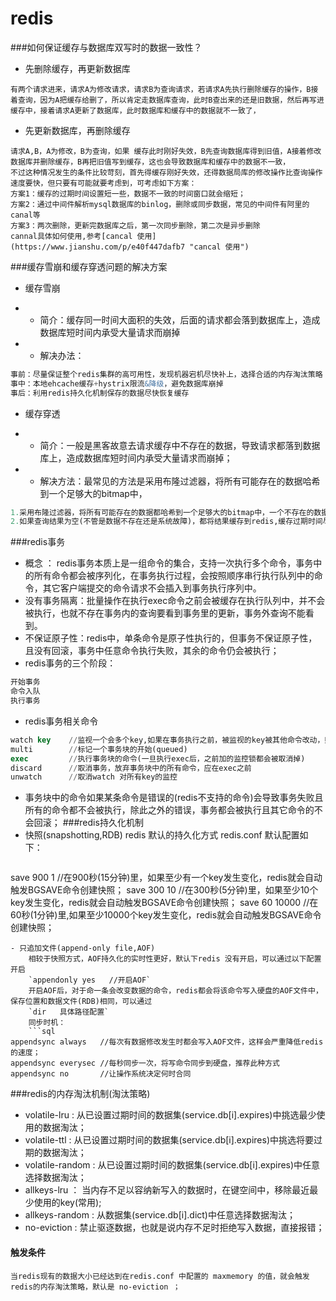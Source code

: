 # redis

###如何保证缓存与数据库双写时的数据一致性？
- 先删除缓存，再更新数据库
```
有两个请求进来，请求A为修改请求，请求B为查询请求，若请求A先执行删除缓存的操作，B接着查询，因为A把缓存给删了，所以肯定走数据库查询，此时B查出来的还是旧数据，然后再写进缓存中，接着请求A更新了数据库，此时数据库和缓存中的数据就不一致了，
```
- 先更新数据库，再删除缓存
```
请求A,B，A为修改，B为查询，如果 缓存此时刚好失效，B先查询数据库得到旧值，A接着修改数据库并删除缓存，B再把旧值写到缓存，这也会导致数据库和缓存中的数据不一致，
不过这种情况发生的条件比较苛刻，首先得缓存刚好失效，还得数据局库的修改操作比查询操作速度要快，但只要有可能就要考虑到，可考虑如下方案：
方案1：缓存的过期时间设置短一些，数据不一致的时间窗口就会缩短；
方案2：通过中间件解析mysql数据库的binlog，删除或同步数据，常见的中间件有阿里的canal等
方案3：两次删除，更新完数据库之后，第一次同步删除，第二次是异步删除
cannal具体如何使用,参考[cancal 使用](https://www.jianshu.com/p/e40f447dafb7 "cancal 使用")
```

###缓存雪崩和缓存穿透问题的解决方案
+ 缓存雪崩
- -  简介：缓存同一时间大面积的失效，后面的请求都会落到数据库上，造成数据库短时间内承受大量请求而崩掉
- - 解决办法：
```sql
事前：尽量保证整个redis集群的高可用性，发现机器宕机尽快补上，选择合适的内存淘汰策略
事中：本地ehcache缓存+hystrix限流&降级，避免数据库崩掉
事后：利用redis持久化机制保存的数据尽快恢复缓存
```
+ 缓存穿透
- - 简介：一般是黑客故意去请求缓存中不存在的数据，导致请求都落到数据库上，造成数据库短时间内承受大量请求而崩掉；
- - 解决方法：最常见的方法是采用布隆过滤器，将所有可能存在的数据哈希到一个足够大的bitmap中，
```sql
1.采用布隆过滤器，将所有可能存在的数据都哈希到一个足够大的bitmap中，一个不存在的数据可定会被拦截掉，从而避免了对底层存储系统的查询压力；
2.如果查询结果为空(不管是数据不存在还是系统故障)，都将结果缓存到redis,缓存过期时间尽量设置短一些，不超过5分钟；
```
###redis事务
- 概念 ： redis事务本质上是一组命令的集合，支持一次执行多个命令，事务中的所有命令都会被序列化，在事务执行过程，会按照顺序串行执行队列中的命令，其它客户端提交的命令请求不会插入到事务执行序列中。
- 没有事务隔离：批量操作在执行exec命令之前会被缓存在执行队列中，并不会被执行，也就不存在事务内的查询要看到事务里的更新，事务外查询不能看到。
- 不保证原子性：redis中，单条命令是原子性执行的，但事务不保证原子性，且没有回滚，事务中任意命令执行失败，其余的命令仍会被执行；
- redis事务的三个阶段：
```sql
开始事务
命令入队
执行事务
```
- redis事务相关命令
```sql
watch key    //监视一个会多个key,如果在事务执行之前，被监视的key被其他命令改动，则事务被打断(事务失败)
multi        //标记一个事务块的开始(queued)
exec         //执行事务块的命令(一旦执行exec后，之前加的监控锁都会被取消掉)
discard      //取消事务，放弃事务块中的所有命令，应在exec之前
unwatch      //取消watch 对所有key的监控
```
- 事务块中的命令如果某条命令是错误的(redis不支持的命令)会导致事务失败且所有的命令都不会被执行，除此之外的错误，事务都会被执行且其它命令的不会回滚；
###redis持久化机制
- 快照(snapshotting,RDB)  redis 默认的持久化方式
	redis.conf 默认配置如下：
	```sql
save 900 1   //在900秒(15分钟)里，如果至少有一个key发生变化，redis就会自动触发BGSAVE命令创建快照；
save 300 10  //在300秒(5分钟)里，如果至少10个key发生变化，redis就会自动触发BGSAVE命令创建快照；
save 60 10000  //在60秒(1分钟)里,如果至少10000个key发生变化，redis就会自动触发BGSAVE命令创建快照；
```
- 只追加文件(append-only file,AOF) 
	相较于快照方式，AOF持久化的实时性更好，默认下redis 没有开启，可以通过以下配置开启
	`appendonly yes   //开启AOF`
	开启AOF后，对于命一条会改变数据的命令，redis都会将该命令写入硬盘的AOF文件中，保存位置和数据文件(RDB)相同，可以通过 
	`dir   具体路径配置`
	同步时机：
	```sql
appendsync always   //每次有数据修改发生时都会写入AOF文件，这样会严重降低redis的速度；
appendsync everysec //每秒同步一次，将写命令同步到硬盘，推荐此种方式
appendsync no       //让操作系统决定何时合同
```


###redis的内存淘汰机制(淘汰策略)
- volatile-lru : 从已设置过期时间的数据集(service.db[i].expires)中挑选最少使用的数据淘汰；
- volatile-ttl : 从已设置过期时间的数据集(service.db[i].expires)中挑选将要过期的数据淘汰；
- volatile-random : 从已设置过期时间的数据集(service.db[i].expires)中任意选择数据淘汰；
- allkeys-lru ： 当内存不足以容纳新写入的数据时，在键空间中，移除最近最少使用的key(常用);
- allkeys-random : 从数据集(service.db[i].dict)中任意选择数据淘汰；
- no-eviction : 禁止驱逐数据，也就是说内存不足时拒绝写入数据，直接报错；
#### 触发条件
	当redis现有的数据大小已经达到在redis.conf 中配置的 maxmemory 的值，就会触发redis的内存淘汰策略，默认是 no-eviction ；


